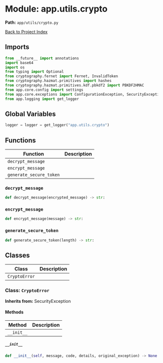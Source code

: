 # Module: app.utils.crypto

**Path:** `app/utils/crypto.py`

[Back to Project Index](../../../index.md)

## Imports
```python
from __future__ import annotations
import base64
import os
from typing import Optional
from cryptography.fernet import Fernet, InvalidToken
from cryptography.hazmat.primitives import hashes
from cryptography.hazmat.primitives.kdf.pbkdf2 import PBKDF2HMAC
from app.core.config import settings
from app.core.exceptions import ConfigurationException, SecurityException, ErrorCode
from app.logging import get_logger
```

## Global Variables
```python
logger = logger = get_logger("app.utils.crypto")
```

## Functions

| Function | Description |
| --- | --- |
| `decrypt_message` |  |
| `encrypt_message` |  |
| `generate_secure_token` |  |

### `decrypt_message`
```python
def decrypt_message(encrypted_message) -> str:
```

### `encrypt_message`
```python
def encrypt_message(message) -> str:
```

### `generate_secure_token`
```python
def generate_secure_token(length) -> str:
```

## Classes

| Class | Description |
| --- | --- |
| `CryptoError` |  |

### Class: `CryptoError`
**Inherits from:** SecurityException

#### Methods

| Method | Description |
| --- | --- |
| `__init__` |  |

##### `__init__`
```python
def __init__(self, message, code, details, original_exception) -> None:
```
